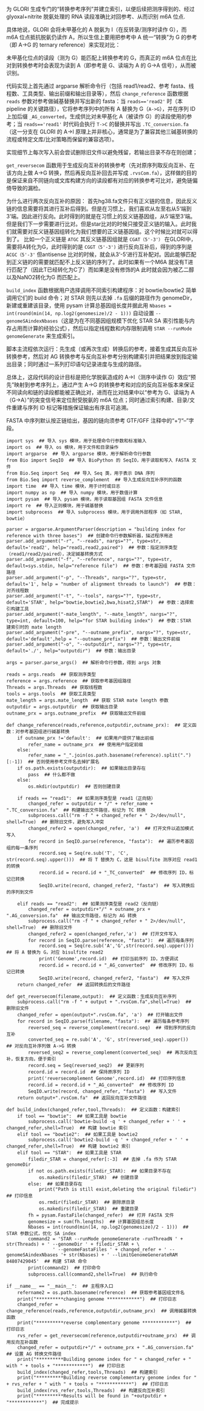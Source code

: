 为 GLORI 生成专门的“转换参考序列”并建立索引，以便后续把测序得到的、经过 glyoxal+nitrite 脱氨处理的 RNA 读段准确比对回参考、从而识别 m6A 位点.

具体地说，GLORI 会将未甲基化的 A 脱氨为 I（在反转录/测序时读作 G），而 m6A 位点抵抗脱氨仍读作 A，所以生信上要用把参考中 A 统一“转换”为 G 的参考（即 A→G 的 ternary reference）来实现对比：

未甲基化位点的读段（测为 G）能匹配上转换参考的 G，而真正的 m6A 位点在比对到转换参考时会表现为读到 A（即参考是 G、读端为 A 的 G→A 信号），从而被识别。

代码实现上首先通过 argparse 解析命令行（包括 read1/read2、参考 fasta、线程数、工具类型、输出前缀和输出目录等），然后 `change_reference` 函数根据 `reads` 参数对参考做碱基替换并写出新的 fasta：当 `reads=='read2'` 时（本 pipeline 的关键路径），它将参考序列中的所有 A 替换为 G（`A->G`），并在序列 ID 上加后缀 `_AG_converted`，生成供比对未甲基化 A（被读作 G）的读段使用的参考；当 `reads=='read1'` 时代码会执行 `T->C` 的替换并写出 `.TC_conversion.fa`（这一分支在 GLORI 的 A→I 原理上并非核心，通常是为了兼容其他三碱基转换的流程或特定文库/比对策略而保留的兼容选项）。

实现细节上每次写入前会尝试删除旧文件以避免残留，若输出目录不存在则创建；

`get_reversecom` 函数用于生成反向互补的转换参考（先对原序列取反向互补、在该方向上做 A→G 转换，然后再反向互补回去并写成 `.rvsCom.fa`），这样做的目的是保证来自不同链向或文库构建方向的读段都有对应的转换参考可比对，避免链偏倚导致的漏检。

为什么进行两次反向互补的原因：
首先hg38.fa文件只有正义链的信息，因此反义链的信息需要将其进行互补后得到。但是在习惯上，我们喜欢从左至右从5‘端到3’端。因此进行反向。此时得到的就是在习惯上的反义链基因组，从5‘端至3’端。但是我们下一步需要进行比对。但是star比对的时候只接受正义链的输入。此时我们就需要对反义链基因组转化为我们想要的正义链基因组。这个时候比对就可以得到了。
比如一个正义链是
```ATGC```
其反义链基因组就是 
```CGAT（5'-3'）```
在GLORI中，需要将A转化为G，此时得到的是
```CGGT（5'-3')```
进行反向互补后，得到的序列是
```ACGC（5'-3'```
但antisense 比对的时候，就会从3‘-5’进行互补配对。因此能够匹配到正义链的的需要就匹配不上反义链的序列了。此时如果有一个M6A 就没有T进行匹配了（因此T已经转化为C了）而如果是没有修饰的A 此时就会因为被乙二醇以及NaNO2转化为G 而匹配上。

`build_index` 函数根据用户选择调用不同索引构建程序：对 bowtie/bowtie2 简单调用它们的 build 命令；对 STAR 则先以去掉 `.fa` 后缀的路径作为 genomeDir，新建或重建该目录，使用 pysam 计算总基因组长度并据此用 `Nbases = int(round(min(14, np.log2(genomesize)/2 - 1)))` 自动设置 `--genomeSAindexNbases`（这是为在不同基因组规模下优化 STAR SA 索引性能与内存占用而计算的经验公式），然后以指定线程数和内存限制调用 `STAR --runMode genomeGenerate` 来生成索引。

脚本主流程依次运行：先生成（或再次生成）转换后的参考，接着生成其反向互补转换参考，然后对 AG 转换参考与反向互补参考分别构建索引并把结果放到指定输出目录；同时通过一系列打印语句记录进度与生成的路径。

总体上，这段代码的设计目标是把化学脱氨造成的 A→I（测序中读作 G）效应“预先”映射到参考序列上，通过产生 A→G 的转换参考和对应的反向互补版本来保证不同读向和链的读段都能被正确比对，进而在比对结果中以“参考为 G、读端为 A（G→A）”的突变信号来定位耐受脱氨的 m6A 位点；同时通过索引构建、目录/文件重建与序列 ID 标记等措施保证输出有序且可追溯。

FASTA 中序列默认按正链给出，基因的链向须参考 GTF/GFF 注释中的“+”/“–”字段。
```
import sys  ## 导入 sys 模块，用于处理命令行参数和标准输入
import os  ## 导入 os 模块，用于文件和目录操作
import argparse  ## 导入 argparse 模块，用于解析命令行参数
from Bio import SeqIO  ## 导入 BioPython 的 SeqIO，用于读取和写入 FASTA 文件
from Bio.Seq import Seq  ## 导入 Seq 类，用于表示 DNA 序列
from Bio.Seq import reverse_complement  ## 导入生成反向互补序列的函数
import time  ## 导入 time 模块，用于计时或日志
import numpy as np  ## 导入 numpy 模块，用于数值计算
import pysam  ## 导入 pysam 模块，用于读取基因组 FASTA 文件信息
import re  ## 导入正则模块，用于碱基替换
import subprocess  ## 导入 subprocess 模块，用于调用外部程序（如 STAR, bowtie）

parser = argparse.ArgumentParser(description = "building index for reference with three bases")  ## 创建命令行参数解析器，描述程序用途
parser.add_argument("-r", "--reads", nargs="?", type=str, default='read2', help="read1,read2,paired")  ## 参数：指定测序类型（read1/read2/paired），决定碱基转换方式
parser.add_argument("-f", "--reference", nargs="?", type=str, default=sys.stdin, help="reference file")  ## 参数：参考基因组 FASTA 文件路径
parser.add_argument("-p", "--Threads", nargs="?", type=str, default='1', help = "number of alignment threads to launch")  ## 参数：对齐线程数
parser.add_argument("-t", "--tools", nargs="?", type=str, default='STAR', help="bowtie,bowtie2,bwa,hisat2,STAR")  ## 参数：选择索引构建工具
parser.add_argument("-mate_length", "--mate_length", nargs="?", type=int, default=100, help="for STAR building index")  ## 参数：STAR 建索引时的 mate length
parser.add_argument("-pre", "--outname_prefix", nargs="?", type=str, default='default',help = "--outname_prefix")  ## 参数：输出文件前缀
parser.add_argument("-o", "--outputdir", nargs="?", type=str, default='./', help="outputdir")  ## 参数：输出目录

args = parser.parse_args()  ## 解析命令行参数，得到 args 对象

reads = args.reads  ## 获取测序类型
reference = args.reference  ## 获取参考基因组路径
Threads = args.Threads  ## 获取线程数
tools = args.tools  ## 获取工具类型
mate_length = args.mate_length  ## 获取 STAR mate length 参数
outputdir = args.outputdir  ## 获取输出目录
outname_prx = args.outname_prefix  ## 获取输出文件前缀

def change_reference(reads,reference,outputdir,outname_prx):  ## 定义函数：对参考基因组进行碱基转换
    if outname_prx !='default':  ## 如果用户提供了输出前缀
        refer_name = outname_prx  ## 使用用户指定前缀
    else:
        refer_name = "_".join(os.path.basename(reference).split(".")[:-1])  ## 否则使用参考文件名去掉扩展名
    if os.path.exists(outputdir):  ## 如果输出目录存在
        pass  ## 什么都不做
    else:
        os.mkdir(outputdir)  ## 否则创建目录

    if reads == "read1":  ## 如果测序类型是 read1（正向链）
        changed_refer = outputdir + "/" + refer_name + ".TC_conversion.fa"  ## 构建输出文件路径，标记为 TC 转换
        subprocess.call("rm -f " + changed_refer + " 2>/dev/null", shell=True)  ## 删除旧文件，避免写入冲突
        changed_refer2 = open(changed_refer, 'a')  ## 打开文件以追加模式写入
        for record in SeqIO.parse(reference, "fasta"):  ## 遍历参考基因组的每一条序列
            record.seq = Seq(re.sub('T', 'C', str(record.seq).upper()))  ## 将 T 替换为 C，这是 bisulfite 测序对应 read1 的转换
            record.id = record.id + "_TC_converted"  ## 修改序列 ID，标记已转换
            SeqIO.write(record, changed_refer2, "fasta")  ## 写入转换后的序列到文件

    elif reads == "read2":  ## 如果测序类型是 read2（反向链）
        changed_refer = outputdir+"/" + outname_prx + ".AG_conversion.fa"  ## 输出文件路径，标记为 AG 转换
        subprocess.call("rm -f " + changed_refer + " 2>/dev/null", shell=True)  ## 删除旧文件
        changed_refer2 = open(changed_refer,'a')  ## 打开文件写入
        for record in SeqIO.parse(reference, "fasta"):  ## 遍历每条序列
            record.seq = Seq(re.sub('A','G',str(record.seq).upper()))  ## 将 A 替换为 G，对应 bisulfite read2
            print('Genome',record.id)  ## 打印当前序列 ID，方便调试
            record.id = record.id + "_AG_converted"  ## 修改序列 ID，标记已转换
            SeqIO.write(record, changed_refer2, "fasta")  ## 写入文件
    return changed_refer  ## 返回转换后的文件路径

def get_reversecom(filename,output):  ## 定义函数：生成反向互补序列
    subprocess.call("rm -f " + output + ".rvsCom.fa",shell=True)  ## 删除旧文件
    changed_refer = open(output+".rvsCom.fa", 'a')  ## 打开输出文件
    for record in SeqIO.parse(filename, "fasta"):  ## 遍历每条参考序列
        reversed_seq = reverse_complement(record.seq)  ## 得到序列的反向互补
        converted_seq = re.sub('A', 'G', str(reversed_seq).upper())  ## 对反向互补序列做 A->G 转换
        reversed_seq2 = reverse_complement(converted_seq)  ## 再次反向互补，恢复方向，便于索引
        record.seq = Seq(reversed_seq2)  ## 更新序列
        record.id = record.id  ## 保持原序列 ID
        print('reversecomplement Genome',record.id)  ## 打印序列信息
        record.id = record.id + "_AG_converted"  ## 修改序列 ID
        SeqIO.write(record, changed_refer, "fasta")  ## 写入文件
    return output+".rvsCom.fa"  ## 返回反向互补文件路径

def build_index(changed_refer,tool,Threads):  ## 定义函数：构建索引
    if tool == "bowtie":  ## 如果工具是 bowtie
        subprocess.call('bowtie-build -q ' + changed_refer + ' ' + changed_refer,shell=True)  ## 构建 bowtie 索引
    elif tool == "bowtie2":  ## 如果工具是 bowtie2
        subprocess.call('bowtie2-build -q ' + changed_refer + ' ' + changed_refer,shell=True)  ## 构建 bowtie2 索引
    elif tool == "STAR":  ## 如果工具是 STAR
        filedir_STAR = changed_refer[:-3]  ## 去掉 .fa 作为 STAR genomeDir
        if not os.path.exists(filedir_STAR):  ## 如果目录不存在
            os.makedirs(filedir_STAR)  ## 创建目录
        else:  ## 如果目录存在
            print("Path is still exist,deleting the original filedir")  ## 打印信息
            os.rmdir(filedir_STAR)  ## 删除原目录
            os.makedirs(filedir_STAR)  ## 重建目录
        fh = pysam.FastaFile(changed_refer)  ## 打开 FASTA 文件
        genomesize = sum(fh.lengths)  ## 计算基因组总长度
        Nbases = int(round(min(14, np.log2(genomesize)/2 - 1)))  ## STAR 参数公式，优化 SA index
        command2 = 'STAR --runMode genomeGenerate -runThreadN ' + str(Threads) + ' --genomeDir ' + filedir_STAR + \
                 ' --genomeFastaFiles ' + changed_refer + ' --genomeSAindexNbases '+ str(Nbases) + ' --limitGenomeGenerateRAM 84807429045'  ## 构建 STAR 命令
        print(command2)  ## 打印命令
        subprocess.call(command2,shell=True)  ## 执行命令

if __name__ == "__main__":  ## 主程序入口
    refername2 = os.path.basename(reference)  ## 获取参考基因组文件名
    print("**********changing genome ************")  ## 打印日志
    changed_refer = change_reference(reads,reference,outputdir,outname_prx)  ## 调用碱基转换函数
    print("**********reverse complementary genome ************")  ## 打印日志
    rvs_refer = get_reversecom(reference,outputdir+outname_prx)  ## 调用反向互补函数
    changed_refer = outputdir+"/" + outname_prx + ".AG_conversion.fa"  ## 设置 AG 转换文件路径
    print("**********Building genome index for " + changed_refer + " with " + tools + "************")  ## 打印日志
    build_index(changed_refer,tools,Threads)  ## 构建索引
    print("**********Building reverse complementary genome index for " + rvs_refer + " with " + tools + "************")  ## 打印日志
    build_index(rvs_refer,tools,Threads)  ## 构建反向互补索引
    print("**********Results will be found in "+outputdir + "************")  ## 完成提示


```